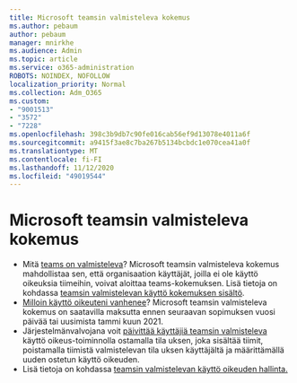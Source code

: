 ```yaml
---
title: Microsoft teamsin valmisteleva kokemus
ms.author: pebaum
author: pebaum
manager: mnirkhe
ms.audience: Admin
ms.topic: article
ms.service: o365-administration
ROBOTS: NOINDEX, NOFOLLOW
localization_priority: Normal
ms.collection: Adm_O365
ms.custom:
- "9001513"
- "3572"
- "7228"
ms.openlocfilehash: 398c3b9db7c90fe016cab56ef9d13078e4011a6f
ms.sourcegitcommit: a9415f3ae8c7ba267b5134bcbdc1e070cea41a0f
ms.translationtype: MT
ms.contentlocale: fi-FI
ms.lasthandoff: 11/12/2020
ms.locfileid: "49019544"
---
```

# <a name="microsoft-teams-exploratory-experience"></a>Microsoft teamsin valmisteleva kokemus

- Mitä [teams on valmisteleva](https://docs.microsoft.com/microsoftteams/teams-exploratory)? Microsoft teamsin valmisteleva kokemus mahdollistaa sen, että organisaation käyttäjät, joilla ei ole käyttö oikeuksia tiimeihin, voivat aloittaa teams-kokemuksen. Lisä tietoja on kohdassa [teamsin valmistelevan käyttö kokemuksen sisältö](https://docs.microsoft.com/microsoftteams/teams-exploratory#whats-in-the-teams-exploratory-experience).
- [Milloin käyttö oikeuteni vanhenee](https://docs.microsoft.com/microsoftteams/teams-exploratory#how-long-does-the-teams-exploratory-experience-last)? Microsoft teamsin valmisteleva kokemus on saatavilla maksutta ennen seuraavan sopimuksen vuosi päivää tai uusimista tammi kuun 2021.
- Järjestelmänvalvojana voit [päivittää käyttäjiä teamsin valmisteleva](https://docs.microsoft.com/microsoftteams/teams-exploratory#upgrade-users-from-the-teams-exploratory-license) käyttö oikeus-toiminnolla ostamalla tila uksen, joka sisältää tiimit, poistamalla tiimistä valmistelevan tila uksen käyttäjältä ja määrittämällä uuden ostetun käyttö oikeuden.
- Lisä tietoja on kohdassa [teamsin valmistelevan käyttö oikeuden hallinta.](https://docs.microsoft.com/microsoftteams/teams-exploratory)